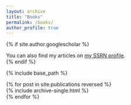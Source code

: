 ```yaml
---
layout: archive
title: "Books"
permalink: /books/
author_profile: true
---
```

 {% if site.author.googlescholar %}		
   <div class="wordwrap">You can also find my articles on <a href="https://papers.ssrn.com/sol3/cf_dev/AbsByAuth.cfm?per_id=680281">my SSRN profile</a>.</div>		 
 {% endif %}	


 {% include base_path %}	


 {% for post in site.publications reversed %}		 
   {% include archive-single.html %}		
 {% endfor %}		

